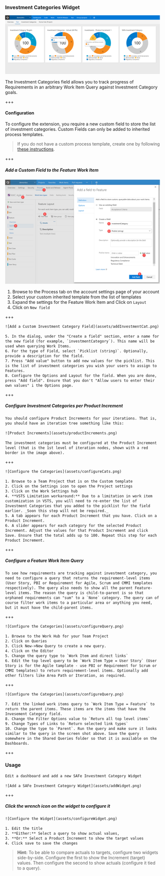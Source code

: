 ### Investment Categories Widget

![Investment Categories](assets/investmentCatWidget.png)

The Investment Categories field allows you to track progress of Requirements in an arbitrary Work Item Query against Investment Category goals.

+++

#### Configuration

To configure the extension, you require a new custom field to store the list of investment categories. Custom Fields can only be added to inherited process templates.

> If you do not have a custom process template, create one by following [these instructions](https://www.visualstudio.com/en-us/docs/work/process/manage-process#create-an-inherited-process).

+++

##### Add a Custom Field to the Feature Work Item

![Add a Custom Investment Category Field](assets/addInvestmentCat.png)

1. Browse to the Process tab on the account settings page of your account
2. Select your custom inherited template from the list of templates
3. Expand the settings for the Feature Work Item and Click on `Layout`
4. Click on `New field`

+++

    ![Add a Custom Investment Category Field](assets/addInvestmentCat.png)

    5. In the dialog, under the "Create a field" section, enter a name for the new field (for example, `investmentCategory`). This name will be used when querying Work Items.
    6. For the type of Field, select `Picklist (string)`. Optionally, provide a description for the field.
    7. Press "Add value" button to add new values for the picklist. This is the list of investment categories you wish your users to assign to Features.
    8. Configure the Options and Layout for the field. When you are done, press "Add field". Ensure that you don't "Allow users to enter their own values" i the Options page.

+++

##### Configure Investment Categories per Product Increment

    You should configure Product Increments for your iterations. That is, you should have an iteration tree something like this:

    ![Product Increments](assets/productIncrements.png)

    The investment categories must be configured at the Product Increment level (that is the 1st level of iteration nodes, shown with a red border in the image above).

+++

    ![Configure the Categories](assets/configureCats.png)

    1. Browse to a Team Project that is on the Custom template
    2. Click on the Settings icon to open the Project settings
    3. Click on the Work Settings hub
    4. **VSTS Limitation workaround:** Due to a limitation in work item customization in VSTS, you will need to re-enter the list of Investment Categories that you added to the picklist for the field earlier. _Soon this step will not be required._
    5. A tab appears for each Product Increment that you have. Click on a Product Increment.
    6. A slider appears for each category for the selected Product Increment. Adjust the values for that Product Increment and click Save. Ensure that the total adds up to 100. Repeat this step for each Product Increment.

+++

##### Configure a Feature Work Item Query

    To see how requirements are tracking against investment category, you need to configure a query that returns the requirement-level items (User Story, PBI or Requirement for Agile, Scrum and CMMI templates respectively). The query also needs to show all the parent Feature-level items. The reason the query is child-to-parent is so that orphaned requirements can "sum" to a `None` category. The query can of course filter work items to a particular area or anything you need, but it must have the child-parent items.

+++

    ![Configure the Categories](assets/configureQuery.png)

    1. Browse to the Work Hub for your Team Project
    2. Click on Queries
    3. Click New->New Query to create a new query.
    4. Click on the Editor
    5. Change the query type to `Work Item and direct links`
    6. Edit the top level query to be `Work Item Type = User Story` (User Story is for the Agile tamplate - use PBI or Requirement for Scrum or CMMI templates) to return requirement-level items. Optionally add other filters like Area Path or Iteration, as required.

+++

    ![Configure the Categories](assets/configureQuery.png)

    7. Edit the linked work items query to `Work Item Type = Feature` to return the parent items. These items are the items that have the Invesement Category field.
    8. Change the Filter Options value to `Return all top level items`
    9. Change Types of Links to `Return selected link types`
    10. Change the type to `Parent`. Run the query and make sure it looks similar to the query in the screen shot above. Save the query somewhere in the Shared Queries folder so that it is available on the Dashboards.

+++

### Usage

    Edit a dashboard and add a new SAFe Investment Category Widget

    ![Add a SAFe Investment Category Widget](assets/addWidget.png)
    
+++ 

##### Click the wrench icon on the widget to configure it
    
    ![Configure the Widget](assets/configureWidget.png)
    
    1. Edit the title
    2. **Either:** Select a query to show actual values,
    3. **Or:** Select a Product Increment to show the target values
    4. Click save to save the changes

> **Hint:** To be able to compare actuals to targets, configure two widgets side-by-side. Configure the first to show the Increment (target) values. Then configure the second to show actuals (configure it tied to a query).